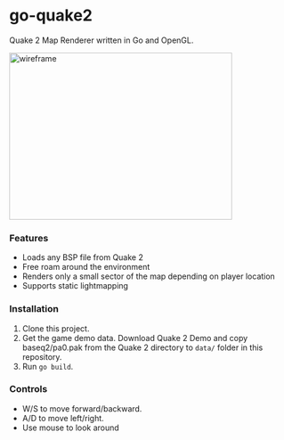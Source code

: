 # go-quake2
Quake 2 Map Renderer written in Go and OpenGL.

<div style="display:inline-block;">
<img src="https://github.com/samuelyuan/go-quake2/raw/master/screenshots/map.png" alt="wireframe" width="400" height="300" />
</div>

### Features

* Loads any BSP file from Quake 2
* Free roam around the environment
* Renders only a small sector of the map depending on player location
* Supports static lightmapping

### Installation

1. Clone this project.
2. Get the game demo data. Download Quake 2 Demo and copy baseq2/pa0.pak from the Quake 2 directory to `data/` folder in this repository.
3. Run `go build`.

### Controls

- W/S to move forward/backward.
- A/D to move left/right.
- Use mouse to look around
